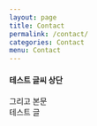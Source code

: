 ```yaml
---
layout: page
title: Contact
permalink: /contact/
categories: Contact
menu: Contact
---
```


<div>
  <h4><b>테스트 글씨 상단</b></h4>
  그리고 본문
</div>
  <div>
    테스트 글
  </div>
